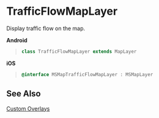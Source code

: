 
# TrafficFlowMapLayer

Display traffic flow on the map.

**Android**

>```java
> class TrafficFlowMapLayer extends MapLayer
>```

**iOS**

>```objectivec
> @interface MSMapTrafficFlowMapLayer : MSMapLayer
>```

## See Also

[Custom Overlays](../map-control-concepts/tile-layers.md)